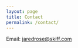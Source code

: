 ```yaml
---
layout: page
title: Contact
permalink: /contact/
---
```




Email: [jaredrose@skiff.com](mailto:jaredrose@skiff.com)

